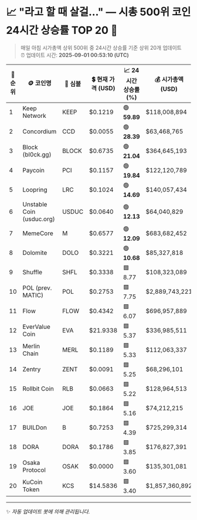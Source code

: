 
# 📈 "라고 할 때 살걸..." — 시총 500위 코인 24시간 상승률 TOP 20 🚀

> 매일 아침 시가총액 상위 500위 중 24시간 상승률 기준 상위 20개 업데이트  
> ⏰ 업데이트 시간: **2025-09-01 00:53:10 (UTC)**

| 🔢 순위 | 🪙 코인명 | 🔣 심볼 | 💲 현재 가격 (USD) | 📈 24시간 상승률 (%) | 💰 시가총액 (USD) | 🔄 24시간 거래량 (USD) | 🔢 유통 공급량 |
|--------|----------|--------|-------------------|--------------------|--------------------|-----------------------|-------------------|
| 1 | Keep Network | KEEP | $0.1219 | 🟢 **59.89** | $118,008,894 | $10,910 | 967,787,054 |
| 2 | Concordium | CCD | $0.0055 | 🟢 **28.39** | $63,468,765 | $1,147,418 | 11,640,020,127 |
| 3 | Block (bl0ck.gg) | BLOCK | $0.6735 | 🟢 **21.04** | $364,645,193 | $2,770,808 | 541,450,406 |
| 4 | Paycoin | PCI | $0.1157 | 🟢 **19.84** | $122,120,789 | $5,121,941 | 1,055,284,757 |
| 5 | Loopring | LRC | $0.1024 | 🟢 **14.69** | $140,057,434 | $314,852,009 | 1,367,105,325 |
| 6 | Unstable Coin (usduc.org) | USDUC | $0.0640 | 🟢 **12.13** | $64,040,829 | $16,703,560 | 999,916,317 |
| 7 | MemeCore | M | $0.6577 | 🟢 **12.09** | $683,682,452 | $40,885,231 | 1,039,501,066 |
| 8 | Dolomite | DOLO | $0.3221 | 🟢 **10.68** | $85,327,818 | $251,641,348 | 264,888,401 |
| 9 | Shuffle | SHFL | $0.3338 | 🟩 8.77 | $108,323,089 | $580,193 | 324,560,393 |
| 10 | POL (prev. MATIC) | POL | $0.2753 | 🟩 7.75 | $2,889,743,221 | $723,912,401 | 10,496,230,783 |
| 11 | Flow | FLOW | $0.4342 | 🟩 6.07 | $696,957,889 | $158,380,999 | 1,605,334,048 |
| 12 | EverValue Coin | EVA | $21.9338 | 🟩 5.37 | $336,985,511 | $900,062 | 15,363,739 |
| 13 | Merlin Chain | MERL | $0.1189 | 🟩 5.33 | $112,063,337 | $14,759,081 | 942,400,000 |
| 14 | Zentry | ZENT | $0.0091 | 🟩 5.25 | $68,296,101 | $20,311,625 | 7,482,945,385 |
| 15 | Rollbit Coin | RLB | $0.0663 | 🟩 5.22 | $128,964,513 | $445,495 | 1,945,338,544 |
| 16 | JOE | JOE | $0.1864 | 🟩 5.16 | $74,212,215 | $32,466,741 | 398,093,061 |
| 17 | BUILDon | B | $0.7253 | 🟩 4.39 | $725,299,314 | $24,788,314 | 1,000,000,000 |
| 18 | DORA | DORA | $0.1786 | 🟩 3.85 | $176,827,391 | $7,524,483 | 990,085,599 |
| 19 | Osaka Protocol | OSAK | $0.0000 | 🟩 3.60 | $135,301,081 | $136,393 | 750,869,738,630,302 |
| 20 | KuCoin Token | KCS | $14.5836 | 🟩 3.40 | $1,857,360,892 | $7,161,928 | 127,359,548 |

---

✨ *자동 업데이트 봇에 의해 관리됩니다.*
